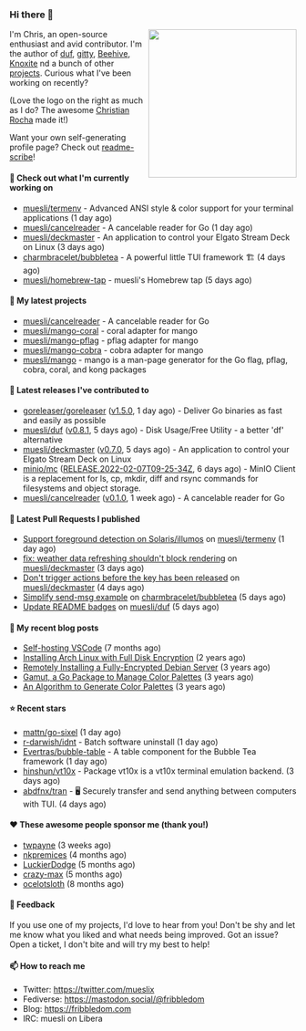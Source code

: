 ### Hi there 👋

<img align="right" src="https://raw.githubusercontent.com/muesli/muesli/master/assets/termenv.png" width="260">

I'm Chris, an open-source enthusiast and avid contributor. I'm the author of [duf](https://github.com/muesli/duf),
[gitty](https://github.com/muesli/gitty), [Beehive](https://github.com/muesli/beehive), [Knoxite](https://github.com/knoxite/knoxite)
 nd a bunch of other [projects](https://fribbledom.com/projects/). Curious what I've been working on recently?

(Love the logo on the right as much as I do? The awesome [Christian Rocha](https://github.com/meowgorithm/) made it!)

Want your own self-generating profile page? Check out [readme-scribe](https://github.com/muesli/readme-scribe)!

#### 👷 Check out what I'm currently working on

- [muesli/termenv](https://github.com/muesli/termenv) - Advanced ANSI style &amp; color support for your terminal applications (1 day ago)
- [muesli/cancelreader](https://github.com/muesli/cancelreader) - A cancelable reader for Go (1 day ago)
- [muesli/deckmaster](https://github.com/muesli/deckmaster) - An application to control your Elgato Stream Deck on Linux (3 days ago)
- [charmbracelet/bubbletea](https://github.com/charmbracelet/bubbletea) - A powerful little TUI framework 🏗 (4 days ago)
- [muesli/homebrew-tap](https://github.com/muesli/homebrew-tap) - muesli&#39;s Homebrew tap (5 days ago)

#### 🌱 My latest projects

- [muesli/cancelreader](https://github.com/muesli/cancelreader) - A cancelable reader for Go
- [muesli/mango-coral](https://github.com/muesli/mango-coral) - coral adapter for mango
- [muesli/mango-pflag](https://github.com/muesli/mango-pflag) - pflag adapter for mango
- [muesli/mango-cobra](https://github.com/muesli/mango-cobra) - cobra adapter for mango
- [muesli/mango](https://github.com/muesli/mango) - mango is a man-page generator for the Go flag, pflag, cobra, coral, and kong packages

#### 🔭 Latest releases I've contributed to

- [goreleaser/goreleaser](https://github.com/goreleaser/goreleaser) ([v1.5.0](https://github.com/goreleaser/goreleaser/releases/tag/v1.5.0), 1 day ago) - Deliver Go binaries as fast and easily as possible
- [muesli/duf](https://github.com/muesli/duf) ([v0.8.1](https://github.com/muesli/duf/releases/tag/v0.8.1), 5 days ago) - Disk Usage/Free Utility - a better &#39;df&#39; alternative
- [muesli/deckmaster](https://github.com/muesli/deckmaster) ([v0.7.0](https://github.com/muesli/deckmaster/releases/tag/v0.7.0), 5 days ago) - An application to control your Elgato Stream Deck on Linux
- [minio/mc](https://github.com/minio/mc) ([RELEASE.2022-02-07T09-25-34Z](https://github.com/minio/mc/releases/tag/RELEASE.2022-02-07T09-25-34Z), 6 days ago) - MinIO Client is a replacement for ls, cp, mkdir, diff and rsync commands for filesystems and object storage.
- [muesli/cancelreader](https://github.com/muesli/cancelreader) ([v0.1.0](https://github.com/muesli/cancelreader/releases/tag/v0.1.0), 1 week ago) - A cancelable reader for Go

#### 🔨 Latest Pull Requests I published

- [Support foreground detection on Solaris/illumos](https://github.com/muesli/termenv/pull/73) on [muesli/termenv](https://github.com/muesli/termenv) (1 day ago)
- [fix: weather data refreshing shouldn&#39;t block rendering](https://github.com/muesli/deckmaster/pull/83) on [muesli/deckmaster](https://github.com/muesli/deckmaster) (3 days ago)
- [Don&#39;t trigger actions before the key has been released](https://github.com/muesli/deckmaster/pull/80) on [muesli/deckmaster](https://github.com/muesli/deckmaster) (4 days ago)
- [Simplify send-msg example](https://github.com/charmbracelet/bubbletea/pull/223) on [charmbracelet/bubbletea](https://github.com/charmbracelet/bubbletea) (5 days ago)
- [Update README badges](https://github.com/muesli/duf/pull/165) on [muesli/duf](https://github.com/muesli/duf) (5 days ago)

#### 📜 My recent blog posts

- [Self-hosting VSCode](https://fribbledom.com/posts/selfhosting-vscode/) (7 months ago)
- [Installing Arch Linux with Full Disk Encryption](https://fribbledom.com/posts/encrypted-arch-install/) (2 years ago)
- [Remotely Installing a Fully-Encrypted Debian Server](https://fribbledom.com/posts/encrypted-remote-debian-install/) (3 years ago)
- [Gamut, a Go Package to Manage Color Palettes](https://fribbledom.com/posts/gamut-package-to-handle-color-palettes/) (3 years ago)
- [An Algorithm to Generate Color Palettes](https://fribbledom.com/posts/an-algorithm-to-generate-color-palettes/) (3 years ago)

#### ⭐ Recent stars

- [mattn/go-sixel](https://github.com/mattn/go-sixel) (1 day ago)
- [r-darwish/idnt](https://github.com/r-darwish/idnt) - Batch software uninstall (1 day ago)
- [Evertras/bubble-table](https://github.com/Evertras/bubble-table) - A table component for the Bubble Tea framework (1 day ago)
- [hinshun/vt10x](https://github.com/hinshun/vt10x) - Package vt10x is a vt10x terminal emulation backend. (3 days ago)
- [abdfnx/tran](https://github.com/abdfnx/tran) - 🖥 Securely transfer and send anything between computers with TUI. (4 days ago)

#### ❤️ These awesome people sponsor me (thank you!)

- [twpayne](https://github.com/twpayne) (3 weeks ago)
- [nkpremices](https://github.com/nkpremices) (4 months ago)
- [LuckierDodge](https://github.com/LuckierDodge) (5 months ago)
- [crazy-max](https://github.com/crazy-max) (5 months ago)
- [ocelotsloth](https://github.com/ocelotsloth) (8 months ago)

#### 💬 Feedback

If you use one of my projects, I'd love to hear from you! Don't be shy and let me know what you liked
and what needs being improved. Got an issue? Open a ticket, I don't bite and will try my best to help!

#### 📫 How to reach me

- Twitter: https://twitter.com/mueslix
- Fediverse: https://mastodon.social/@fribbledom
- Blog: https://fribbledom.com
- IRC: muesli on Libera

